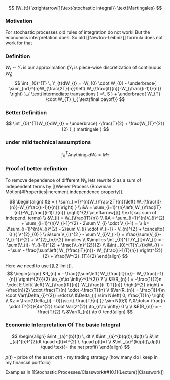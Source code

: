 
$$
(W_{t}) \xrightarrow[]{\text{stochastic integral}} \text{Martingales}
$$
### Motivation
For stochastic processes old rules of integration do not work! But the economics interpretation does. So old [[Newton-Leibniz]] formula does not work for that

### Definition
$W_{t} \sim Y_{t}$ is our approximation ($Y_{t}$ is piece-wise discretization of continuous $W_{t}$)
$$
\int _{0}^{T} \, Y_{t}dW_{t} = -W_{0} \cdot W_{0} - \underbrace{ \sum_{i=1}^{n}W_{\frac{2T}{n}}\left( W_{\frac{it}{n}}-W_{\frac{(i-1)t}{n}} \right) }_{ \text{intermediate transactions } =\, S   }  + \underbrace{ W_{T} \cdot W_{T} }_{ \text{final payoff}}
$$

### Better Definition
$$
\int _{0}^{T}W_{t}dW_{t} = \underbrace{ -\frac{T}{2} + \frac{W_{T}^{2}}{2} }_{ martingale }
$$

### under mild technical assumptions
$$
\int _{0}^{T}\text{Anything}_{t} \, dW_{t} = M_{T}
$$


### Proof of better definition
To remove dependence of different $W_{k}$ lets rewrite $S$ as a sum of independent terms by [[Wiener Process (Brownian Motion)#Properties|increment independence property]]. 

$$
\begin{align}
&S = { \sum_{i=1}^{n}W_{\frac{2T}{n}}\left( W_{\frac{it}{n}}-W_{\frac{(i-1)t}{n}} \right) } \\
&A = \sum_{i=1}^{n}\left( W_{\frac{iT}{n}}-W_{\frac{(i-1)T}{n}} \right)^{2} \xLeftarrow[]{} \text{ sq. sum of independ. terms} \\
&V_{i} =  W_{\frac{iT}{n}} \\
&A = \sum_{i=1}^{n}V_{i}^{2} + \sum_{i=1}^{n}V_{i-1}^{2} - 2\sum V_{i} \cdot V_{i-1} =  \\
&= 2\sum_{i=1}^{n}V_{i}^{2} - 2\sum V_{i} \cdot V_{i-1} - V_{n}^{2} + \cancelto{ 0 }{ V^{2}_{0} } \\
&\sum V_{i}^{2 } - \sum V_{i}V_{i-1} = \frac{\sum(V_{i}-V_{i-1})^{2} + V^{2}_{n}}{2} \implies \\
&\implies \int _{0}^{T}Y_{t}dW_{t} = - \sum(V_{i}- Y_{i-1})^{2} + \frac{V_{n}^{2}}{2}  \\
&\int _{0}^{T}Y_{t}dW_{t} = - \sum - \frac{\sum\left( W_{\frac{iT}{n}}- W_{\frac{(i-1)T}{n}} \right)^{2}}{2} + \frac{W^{2}_{T}}{2}
\end{align}
$$

Here we need to use [[L2 limit]].
$$
\begin{align}
&R_{n} = - \frac{{\sum\left( W_{\frac{it}{n}}- W_{\frac{i-1}{n}} \right)^{2}}}{2} \to_{n\to \infty}^{L^{2}} ? \\
&E(R_{n} ) = -\frac{1}{2}n \cdot E \left( \left( W_{\frac{iT}{n}}-W_{\frac{(i-1)T}{n}} \right)^{2} \right) = -\frac{n}{2} \cdot \frac{T}{n} \cdot -\frac{T}{n} \\
&Var(R_{n}) = \frac{1}{4}n \cdot Var(\Delta_{i}^{2}) =\dots\\
&\Delta_{i} \sim N\left( 0; \frac{T}{n} \right) \\
&z = \frac{\Delta_{i} - 0}{\sqrt{ \frac{T}{n} }} \sim N(0;1) \\
&\dots= \frac{n \cdot T^{2}}{4n^{2}} \cdot Var(z^{2}) \to_{n\to \infty} 0 \\ \\
&E(R_{n}) = -\frac{T}{2} \\
&Var(R_{n}) \to 0
\end{align}
$$



### Economic Interpretation Of The basic Integral
$$
\begin{align}
&\int _{a}^{b}f(t) \, dt  \\
&\int _{a}^{b}q(t)\,dp(t)   \\
&\int _{a}^{b}t^{2}dt  \quad q(t)=t^{2} \, \quad p(t)=t \\
&\int _{a}^{b}p(t)\,dp(t)  \quad \text{= the net profit}
\end{align}
$$

$p(t)$ - price of the asset
$q(t)$ - my trading strategy (how many do i keep in my financial portfolio)

Examples in [[Stochastic Processes/Classwork##10.11(Lecture)|Classwork]]

